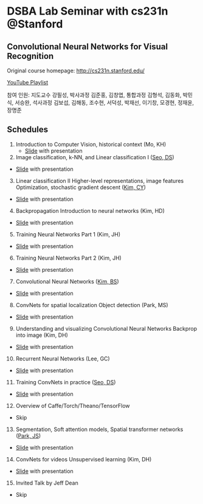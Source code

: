 # DSBA Lab Seminar with cs231n @Stanford

## Convolutional Neural Networks for Visual Recognition
Original course homepage: http://cs231n.stanford.edu/

[YouTube Playlist](https://www.youtube.com/playlist?list=PLetSlH8YjIfXMONyPC1t3uuDlc1Mc5F1A)

참여 인원: 지도교수 강필성, 박사과정 김준홍, 김창엽, 통합과정 김형석, 김동화, 박민식, 서승완, 석사과정 김보섭, 김해동, 조수현, 서덕성, 박재선, 이기창, 모경현, 정재윤, 장명준

## Schedules
1. Introduction to Computer Vision, historical context (Mo, KH)
    - [Slide](Slide/%20) with presentation
2. Image classification, k-NN, and Linear classification I ([Seo, DS](https://github.com/DeokO))
  - [Slide](Slide/02.Image-Classification-pipeline_서덕성.zip) with presentation
3. Linear classification II Higher-level representations, image features Optimization, stochastic gradient descent ([Kim, CY](https://github.com/czangyeob))
  - [Slide](Slide/03.Loss-Functions-and-Optimization_김창엽.pdf) with presentation
4. Backpropagation Introduction to neural networks (Kim, HD)
  - [Slide](Slide/04.backprop_김해동.pdf) with presentation
5. Training Neural Networks Part 1 (Kim, JH)
  - [Slide](Slide/05.Neural-Networks-Part-1_김준홍.pdf) with presentation
6. Training Neural Networks Part 2 (Kim, JH)
  - [Slide](Slide/06.Neural-Networks-Part-2_김준홍.pptx) with presentation
7. Convolutional Neural Networks ([Kim, BS](https://github.com/boseop))
  - [Slide](Slide/07.Convolutional-Neural-Networks_김보섭.pdf) with presentation
8. ConvNets for spatial localization Object detection (Park, MS)
  - [Slide](Slide/08.localization-and-detection_박민식.pptx) with presentation
9. Understanding and visualizing Convolutional Neural Networks Backprop into image (Kim, DH)
  - [Slide](Slide/09.visualization_김동화.pptx) with presentation
10. Recurrent Neural Networks (Lee, GC)
 - [Slide](Slide/10.RNN-and-LSTM_이기창.pdf) with presentation
11. Training ConvNets in practice ([Seo, DS](https://github.com/DeokO))
  - [Slide](Slide/11.CNN-in-practice_서덕성.pdf) with presentation
12. Overview of Caffe/Torch/Theano/TensorFlow
  - Skip
13. Segmentation, Soft attention models, Spatial transformer networks ([Park, JS](https://github.com/Jaesuny))
  - [Slide](Slide/13.Segmentation-and-attention_박재선.pdf) with presentation
14. ConvNets for videos Unsupervised learning (Kim, DH)
  - [Slide](Slide/14.Videos-Unsupervised-Learning_김동화.pptx) with presentation
15. Invited Talk by Jeff Dean
  - Skip